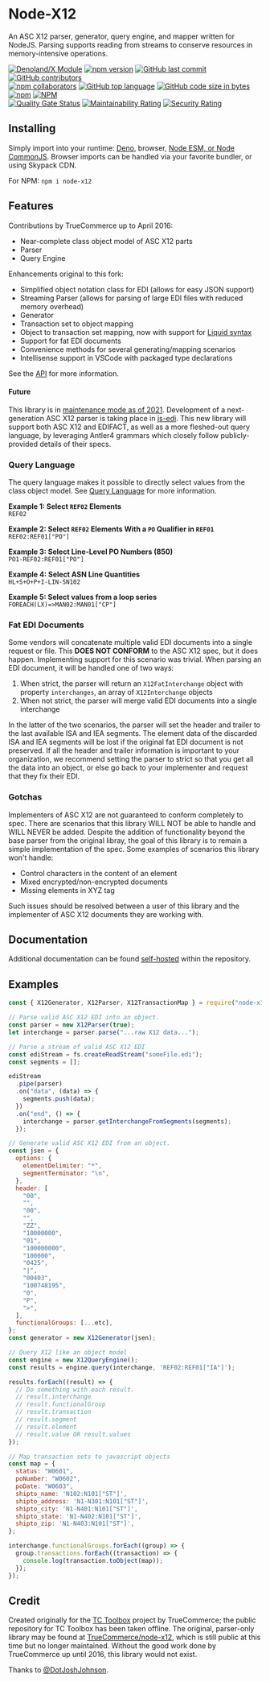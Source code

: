 # Node-X12

An ASC X12 parser, generator, query engine, and mapper written for NodeJS.
Parsing supports reading from streams to conserve resources in memory-intensive
operations.

[![Denoland/X Module](https://shield.deno.dev/x/x12)](https://deno.land/x/x12)
[![npm version](https://badge.fury.io/js/node-x12.svg)](https://badge.fury.io/js/node-x12)
[![GitHub last commit](https://img.shields.io/github/last-commit/aaronhuggins/node-x12)]()
[![GitHub contributors](https://img.shields.io/github/contributors/aaronhuggins/node-x12)]()<br />
[![npm collaborators](https://img.shields.io/npm/collaborators/node-x12)]()
[![GitHub top language](https://img.shields.io/github/languages/top/aaronhuggins/node-x12)]()
[![GitHub code size in bytes](https://img.shields.io/github/languages/code-size/aaronhuggins/node-x12)]()
[![npm](https://img.shields.io/npm/dw/node-x12)]()
[![NPM](https://img.shields.io/npm/l/node-x12)]()<br />
[![Quality Gate Status](https://sonarcloud.io/api/project_badges/measure?project=aaronhuggins_node-x12&metric=alert_status)](https://sonarcloud.io/dashboard?id=aaronhuggins_node-x12)
[![Maintainability Rating](https://sonarcloud.io/api/project_badges/measure?project=aaronhuggins_node-x12&metric=sqale_rating)](https://sonarcloud.io/dashboard?id=aaronhuggins_node-x12)
[![Security Rating](https://sonarcloud.io/api/project_badges/measure?project=aaronhuggins_node-x12&metric=security_rating)](https://sonarcloud.io/dashboard?id=aaronhuggins_node-x12)

## Installing

Simply import into your runtime: [Deno](https://deno.land/x/x12), browser,
[Node ESM, or Node CommonJS](https://www.npmjs.com/package/node-x12). Browser
imports can be handled via your favorite bundler, or using Skypack CDN.

For NPM: `npm i node-x12`

## Features

Contributions by TrueCommerce up to April 2016:

- Near-complete class object model of ASC X12 parts
- Parser
- Query Engine

Enhancements original to this fork:

- Simplified object notation class for EDI (allows for easy JSON support)
- Streaming Parser (allows for parsing of large EDI files with reduced memory
  overhead)
- Generator
- Transaction set to object mapping
- Object to transaction set mapping, now with support for
  [Liquid syntax](/docs/TransactionMapping.md#liquid-macro-language)
- Support for fat EDI documents
- Convenience methods for several generating/mapping scenarios
- Intellisense support in VSCode with packaged type declarations

See the [API](/docs/API.md) for more information.

#### Future

This library is in
[maintenance mode as of 2021](https://github.com/aaronhuggins/node-x12/issues/24).
Development of a next-generation ASC X12 parser is taking place in
[js-edi](https://github.com/aaronhuggins/js-edi). This new library will support
both ASC X12 and EDIFACT, as well as a more fleshed-out query language, by
leveraging Antler4 grammars which closely follow publicly-provided details of
their specs.

### Query Language

The query language makes it possible to directly select values from the class
object model. See [Query Language](/docs/QueryLanguage.md) for more information.

**Example 1: Select `REF02` Elements**<br /> `REF02`

**Example 2: Select `REF02` Elements With a `PO` Qualifier in `REF01`**<br />
`REF02:REF01["PO"]`

**Example 3: Select Line-Level PO Numbers (850)**<br /> `PO1-REF02:REF01["PO"]`

**Example 4: Select ASN Line Quantities**<br /> `HL+S+O+P+I-LIN-SN102`

**Example 5: Select values from a loop series**<br />
`FOREACH(LX)=>MAN02:MAN01["CP"]`

### Fat EDI Documents

Some vendors will concatenate multiple valid EDI documents into a single request
or file. This **DOES NOT CONFORM** to the ASC X12 spec, but it does happen.
Implementing support for this scenario was trivial. When parsing an EDI
document, it will be handled one of two ways:

1. When strict, the parser will return an `X12FatInterchange` object with
   property `interchanges`, an array of `X12Interchange` objects
2. When not strict, the parser will merge valid EDI documents into a single
   interchange

In the latter of the two scenarios, the parser will set the header and trailer
to the last available ISA and IEA segments. The element data of the discarded
ISA and IEA segments will be lost if the original fat EDI document is not
preserved. If all the header and trailer information is important to your
organization, we recommend setting the parser to strict so that you get all the
data into an object, or else go back to your implementer and request that they
fix their EDI.

### Gotchas

Implementers of ASC X12 are not guaranteed to conform completely to spec. There
are scenarios that this library WILL NOT be able to handle and WILL NEVER be
added. Despite the addition of functionality beyond the base parser from the
original libray, the goal of this library is to remain a simple implementation
of the spec. Some examples of scenarios this library won't handle:

- Control characters in the content of an element
- Mixed encrypted/non-encrypted documents
- Missing elements in XYZ tag

Such issues should be resolved between a user of this library and the
implementer of ASC X12 documents they are working with.

## Documentation

Additional documentation can be found [self-hosted](/docs/TOC.md) within the
repository.

## Examples

```js
const { X12Generator, X12Parser, X12TransactionMap } = require("node-x12");

// Parse valid ASC X12 EDI into an object.
const parser = new X12Parser(true);
let interchange = parser.parse("...raw X12 data...");

// Parse a stream of valid ASC X12 EDI
const ediStream = fs.createReadStream("someFile.edi");
const segments = [];

ediStream
  .pipe(parser)
  .on("data", (data) => {
    segments.push(data);
  })
  .on("end", () => {
    interchange = parser.getInterchangeFromSegments(segments);
  });

// Generate valid ASC X12 EDI from an object.
const jsen = {
  options: {
    elementDelimiter: "*",
    segmentTerminator: "\n",
  },
  header: [
    "00",
    "",
    "00",
    "",
    "ZZ",
    "10000000",
    "01",
    "100000000",
    "100000",
    "0425",
    "|",
    "00403",
    "100748195",
    "0",
    "P",
    ">",
  ],
  functionalGroups: [...etc],
};
const generator = new X12Generator(jsen);

// Query X12 like an object model
const engine = new X12QueryEngine();
const results = engine.query(interchange, 'REF02:REF01["IA"]');

results.forEach((result) => {
  // Do something with each result.
  // result.interchange
  // result.functionalGroup
  // result.transaction
  // result.segment
  // result.element
  // result.value OR result.values
});

// Map transaction sets to javascript objects
const map = {
  status: "W0601",
  poNumber: "W0602",
  poDate: "W0603",
  shipto_name: 'N102:N101["ST"]',
  shipto_address: 'N1-N301:N101["ST"]',
  shipto_city: 'N1-N401:N101["ST"]',
  shipto_state: 'N1-N402:N101["ST"]',
  shipto_zip: 'N1-N403:N101["ST"]',
};

interchange.functionalGroups.forEach((group) => {
  group.transactions.forEach((transaction) => {
    console.log(transaction.toObject(map));
  });
});
```

## Credit

Created originally for the
[TC Toolbox](https://github.com/TrueCommerce/vscode-tctoolbox) project by
TrueCommerce; the public repository for TC Toolbox has been taken offline. The
original, parser-only library may be found at
[TrueCommerce/node-x12](https://github.com/TrueCommerce/node-x12), which is
still public at this time but no longer maintained. Without the good work done
by TrueCommerce up until 2016, this library would not exist.

Thanks to [@DotJoshJohnson](https://github.com/DotJoshJohnson).
